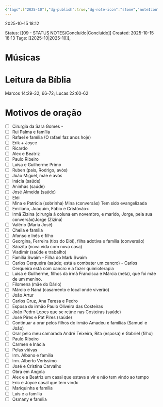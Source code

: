 ```yaml
---
{"tags":["2025-10"],"dg-publish":true,"dg-note-icon":"stone","noteIcon":"stone","permalink":"/06-daily-weekly-tasks/estudo-biblico-2025-10-15/","dgPassFrontmatter":true,"created":"2025-10-15T18:12:37.955+01:00","updated":"2025-10-24T16:32:46.676+01:00"}
---
```


2025-10-15 18:12

Status: [[09 - STATUS NOTES/Concluído\|Concluído]]
Created: 2025-10-15 18:13
Tags: [[2025-10\|2025-10]], 
 
# Músicas 

# Leitura da Bíblia 
Marcos 14:29-32, 66-72; Lucas 22:60-62 

# Motivos de oração 

- [ ] Cirurgia da Sara Gomes -
- [ ] Rui Palma e família 
- [ ] Rafael e família (O rafael faz anos hoje)
- [ ] Erik + Joyce 
- [ ] Ricardo 
- [ ] Alex e Beatriz 
- [ ] Paulo Ribeiro 
- [ ] Luísa e Guilherme Primo 
- [ ] Ruben (pais, Rodrigo, avós) 
- [ ] João Miguel, mãe e avós 
- [ ] Inácia (saúde) 
- [ ] Aninhas (saúde) 
- [ ] José Almeida (saúde) 
- [ ] Elói 
- [ ] Mina e Patrícia (sobrinha) Mina (conversão) Tem sido evangelizada 
- [ ] Emiliano, Joaquim, Fábio e Cristóvão< 
- [ ] Irmã Zizina (cirurgia à coluna em novembro, e marido, Jorge, pela sua conversão)Jorge (Zizina) 
- [ ] Valério (Maria José) 
- [ ] Cheila e família 
- [ ] Afonso e Inês e filho 
- [ ] Georgina, Ferreira (tios do Elói), filha adotiva e família (conversão) 
- [ ] Sãozita (nova vida com nova casa) 
- [ ] Vladimir (saúde e trabalho) 
- [ ] Família Swaim - Filha do Mark Swaim 
- [ ] Carlos Cerqueira (saúde; está a combater um cancro) - Carlos Cerqueira está com cancro e a fazer quimioterapia 
- [ ] Luisa e Guilherme, filhos da irmã Francisca e Márcia (neta), que foi mãe de um menino. 
- [ ] Filomena (mãe do Dário) 
- [ ] Márcio e Naná (casamento e local onde viverão) 
- [ ] João Artur 
- [ ] Carlos Cruz, Ana Teresa e Pedro 
- [ ] Esposa do irmão Paulo Oliveira das Costeiras 
- [ ] João Pedro Lopes que se reúne nas Costeiras (saúde) 
- [ ] José Pires e Pat Pires (saúde) 
- [ ] Continuar a orar pelos filhos do irmão Amadeu e famílias (Samuel e João) 
- [ ] Orar pelo meu camarada André Teixeira, Rita (esposa) e Gabriel (filho) 
- [ ] Paulo Ribeiro 
- [ ] Carmen e Inácia 
- [ ] Pelas viúvas 
- [ ] Irm. Albano e família 
- [ ] Irm. Alberto Veríssimo 
- [ ] José e Cristina Carvalho 
- [ ] Obra em Angola 
- [ ] Alex e a Beatriz um casal que estava a vir e não tem vindo ao tempo 
- [ ] Eric e Joyce casal que tem vindo 
- [ ] Mariquinha e família 
- [ ] Luis e a família  
- [ ] Osmany e família